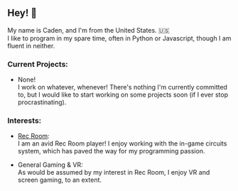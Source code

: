 ## Hey! 👋
My name is Caden, and I'm from the United States. 🇺🇸 <br />
I like to program in my spare time, often in Python or Javascript, though I am fluent in neither.

### Current Projects:
- None! <br />
I work on whatever, whenever! There's nothing I'm currently committed to, but I would like to start working on some projects soon (if I ever stop procrastinating).  
  
  
  
### Interests:
- [Rec Room](https://rec.net/user/Casorama): <br />
I am an avid Rec Room player! I enjoy working with the in-game circuits system, which has paved the way for my programming passion.

- General Gaming & VR: <br />
As would be assumed by my interest in Rec Room, I enjoy VR and screen gaming, to an extent.

<!--
**ayocaso/ayocaso** is a ✨ _special_ ✨ repository because its `README.md` (this file) appears on your GitHub profile.

Here are some ideas to get you started:

- 🔭 I’m currently working on ...
- 🌱 I’m currently learning ...
- 👯 I’m looking to collaborate on ...
- 🤔 I’m looking for help with ...
- 💬 Ask me about ...
- 📫 How to reach me: ...
- 😄 Pronouns: ...
- ⚡ Fun fact: ...
-->
